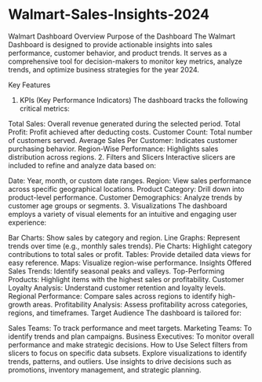 # Walmart-Sales-Insights-2024

Walmart Dashboard Overview
Purpose of the Dashboard
The Walmart Dashboard is designed to provide actionable insights into sales performance, customer behavior, and product trends. It serves as a comprehensive tool for decision-makers to monitor key metrics, analyze trends, and optimize business strategies for the year 2024.

Key Features
1. KPIs (Key Performance Indicators)
The dashboard tracks the following critical metrics:

Total Sales: Overall revenue generated during the selected period.
Total Profit: Profit achieved after deducting costs.
Customer Count: Total number of customers served.
Average Sales Per Customer: Indicates customer purchasing behavior.
Region-Wise Performance: Highlights sales distribution across regions.
2. Filters and Slicers
Interactive slicers are included to refine and analyze data based on:

Date: Year, month, or custom date ranges.
Region: View sales performance across specific geographical locations.
Product Category: Drill down into product-level performance.
Customer Demographics: Analyze trends by customer age groups or segments.
3. Visualizations
The dashboard employs a variety of visual elements for an intuitive and engaging user experience:

Bar Charts: Show sales by category and region.
Line Graphs: Represent trends over time (e.g., monthly sales trends).
Pie Charts: Highlight category contributions to total sales or profit.
Tables: Provide detailed data views for easy reference.
Maps: Visualize region-wise performance.
Insights Offered
Sales Trends: Identify seasonal peaks and valleys.
Top-Performing Products: Highlight items with the highest sales or profitability.
Customer Loyalty Analysis: Understand customer retention and loyalty levels.
Regional Performance: Compare sales across regions to identify high-growth areas.
Profitability Analysis: Assess profitability across categories, regions, and timeframes.
Target Audience
The dashboard is tailored for:

Sales Teams: To track performance and meet targets.
Marketing Teams: To identify trends and plan campaigns.
Business Executives: To monitor overall performance and make strategic decisions.
How to Use
Select filters from slicers to focus on specific data subsets.
Explore visualizations to identify trends, patterns, and outliers.
Use insights to drive decisions such as promotions, inventory management, and strategic planning.
